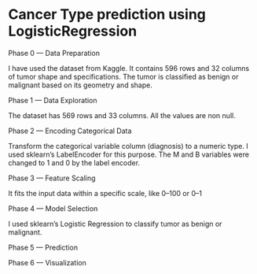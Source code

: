 # Cancer Type prediction using LogisticRegression

Phase 0 — Data Preparation

I have used the dataset from Kaggle. It contains 596 rows and 32 columns of tumor shape and specifications. The tumor is classified as benign or malignant based on its geometry and shape.

Phase 1 — Data Exploration

The dataset has 569 rows and 33 columns. All the values are non null.

Phase 2 — Encoding Categorical Data

Transform the categorical variable column (diagnosis) to a numeric type. I used sklearn’s LabelEncoder for this purpose. The M and B variables were changed to 1 and 0 by the label encoder.

Phase 3 — Feature Scaling

It fits the input data within a specific scale, like 0–100 or 0–1

Phase 4 — Model Selection

I used sklearn’s Logistic Regression to classify tumor as benign or malignant.

Phase 5 — Prediction

Phase 6 — Visualization
